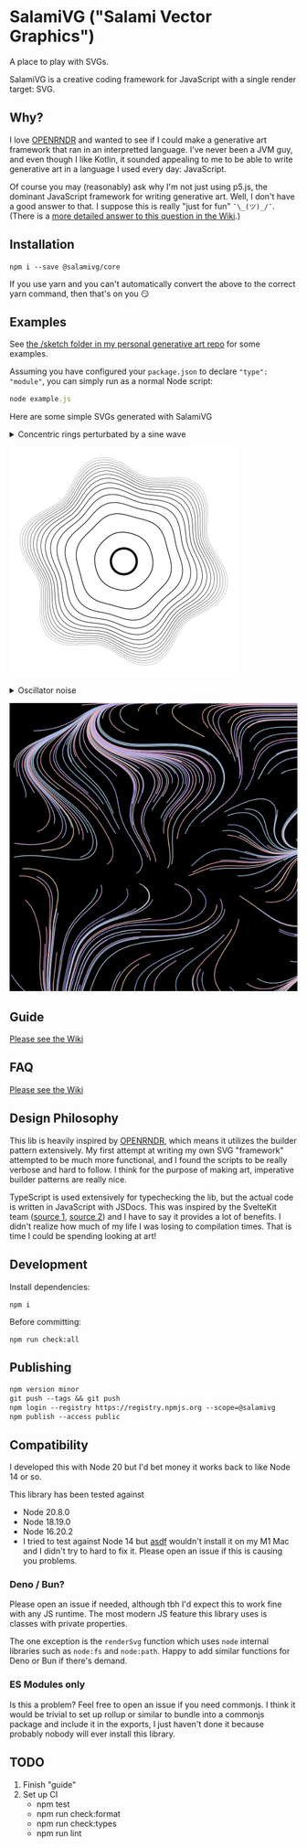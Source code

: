 # SalamiVG ("Salami Vector Graphics")

A place to play with SVGs.

SalamiVG is a creative coding framework for JavaScript with a single render target: SVG.

## Why?

I love [OPENRNDR](https://openrndr.org/) and wanted to see if I could make a generative art framework that ran in an interpretted language. I've never been a JVM guy, and even though I like Kotlin, it sounded appealing to me to be able to write generative art in a language I used every day: JavaScript.

Of course you may (reasonably) ask why I'm not just using p5.js, the dominant JavaScript framework for writing generative art. Well, I don't have a good answer to that. I suppose this is really "just for fun" `¯\_(ツ)_/¯`. (There is a [more detailed answer to this question in the Wiki](https://github.com/ericyd/salamivg/wiki/FAQ#why-not-p5js).)

## Installation

```
npm i --save @salamivg/core
```

If you use yarn and you can't automatically convert the above to the correct yarn command, then that's on you 😏

## Examples

See [the /sketch folder in my personal generative art repo](https://github.com/ericyd/generative-art/tree/57c17efb12df78fa5f4b5ab73adc6352a543cbbc/homegrown-svg/sketch) for some examples. 

Assuming you have configured your `package.json` to declare `"type": "module"`, you can simply run as a normal Node script:

```js
node example.js
```

Here are some simple SVGs generated with SalamiVG

<details>

<summary>Concentric rings perturbated by a sine wave</summary>

```js
import { renderSvg, circle, hypot, vec2, map } from '@salamivg/core'

const config = {
  width: 100,
  height: 100,
  scale: 2,
  loopCount: 1,
}

renderSvg(config, (svg) => {
  const center = vec2(svg.width, svg.height).div(2)
  svg.setBackground('#fff')
  svg.fill = null
  svg.stroke = '#000'

  svg.circle(circle({
    x: center.x,
    y: center.y,
    radius: hypot(svg.width, svg.height) * 0.04,
    'stroke-width': 1
  }))

  const nRings = 14
  for (let i = 1; i <= nRings; i++) {
    const baseRadius = map(0, Math.log(nRings), hypot(svg.width, svg.height) * 0.09, hypot(svg.width, svg.height) * 0.3, Math.log(i))
    const sineInfluence = map(0, Math.log(nRings), baseRadius * 0.01, baseRadius * 0.1, Math.log(i))
    svg.path((p) => {
      p.strokeWidth = map(1, nRings, 0.3, 0.05, i)
      let radius = baseRadius + Math.sin(0) * baseRadius * 0.1
      p.moveTo(vec2(Math.cos(0) * radius, Math.sin(0) * radius).add(center))
      for (let angle = 0; angle <= Math.PI * 2; angle += 0.05) {
        radius = baseRadius + Math.sin(angle * 6) * sineInfluence //baseRadius * 0.1
        p.lineTo(vec2(Math.cos(angle) * radius, Math.sin(angle) * radius).add(center))
      }
      p.close()
    })
  }
})
```

</details>

![concentric circles example output](./examples/concentric-circles.svg)

<details>

<summary>Oscillator noise</summary>

SalamiVG ships with a bespoke noise function called "oscillator noise".

```js
import {
  renderSvg,
  map,
  vec2,
  randomSeed,
  createRng,
  Vector2,
  random,
  ColorRgb,
  PI,
  cos,
  sin,
  ColorSequence,
  shuffle,
  createOscNoise,
} from '@salamivg/core'

const config = {
  width: 100,
  height: 100,
  scale: 3,
  loopCount: 1,
}

let seed = 5318189853830211 // randomSeed()

const colors = ['#B2D0DE', '#E0A0A5', '#9BB3E7', '#F1D1B8', '#D9A9D6']

renderSvg(config, (svg) => {
  svg.filenameMetadata = { seed }
  const rng = createRng(seed)
  svg.setBackground('#000')

  svg.fill = null
  svg.stroke = ColorRgb.Black
  svg.strokeWidth = 0.25
  svg.numericPrecision = 3

  const noise = createOscNoise(seed)
  const nPoints = 200
  const points = new Array(nPoints)
    .fill(0)
    .map(() => Vector2.random(0, svg.width, 0, svg.height, rng))
  const spectrum = ColorSequence.fromHexes(shuffle(colors, rng))

  const scale = random(0.05, 0.13, rng)
  for (const point of points) {
    svg.path((path) => {
      path.stroke = spectrum.at(random(0, 1, rng))
      path.moveTo(point)
      for (let i = 0; i < 100; i++) {
        let noiseVal = noise(path.cursor.x * scale, path.cursor.y * scale)
        let angle = map(-1, 1, -PI, PI, noiseVal)
        path.lineTo(path.cursor.add(vec2(cos(angle), sin(angle))))
      }
    })
  }

  // when loopCount > 1, this will randomize the seed on each iteration
  return () => {
    seed = randomSeed()
  }
})
```

</details>

![oscillator noise example output](./examples/oscillator-noise.svg)

## Guide

[Please see the Wiki](https://github.com/ericyd/salamivg/wiki)

## FAQ

[Please see the Wiki](https://github.com/ericyd/salamivg/wiki/FAQ)

## Design Philosophy

This lib is heavily inspired by [OPENRNDR](https://openrndr.org/), which means it utilizes the builder pattern extensively. My first attempt at writing my own SVG "framework" attempted to be much more functional, and I found the scripts to be really verbose and hard to follow. I think for the purpose of making art, imperative builder patterns are really nice.

TypeScript is used extensively for typechecking the lib, but the actual code is written in JavaScript with JSDocs. This was inspired by the SvelteKit team ([source 1](https://devclass.com/2023/05/11/typescript-is-not-worth-it-for-developing-libraries-says-svelte-author-as-team-switches-to-javascript-and-jsdoc/), [source 2](https://github.com/sveltejs/kit/discussions/4429)) and I have to say it provides a lot of benefits. I didn't realize how much of my life I was losing to compilation times. That is time I could be spending looking at art!

## Development

Install dependencies:

```shell
npm i
```

Before committing:

```shell
npm run check:all
```

## Publishing

```shell
npm version minor
git push --tags && git push
npm login --registry https://registry.npmjs.org --scope=@salamivg
npm publish --access public
```

## Compatibility

I developed this with Node 20 but I'd bet money it works back to like Node 14 or so.

This library has been tested against
* Node 20.8.0
* Node 18.19.0
* Node 16.20.2
* I tried to test against Node 14 but [asdf](https://asdf-vm.com/) wouldn't install it on my M1 Mac and I didn't try to hard to fix it. Please open an issue if this is causing you problems.

### Deno / Bun?

Please open an issue if needed, although tbh I'd expect this to work fine with any JS runtime. The most modern JS feature this library uses is classes with private properties.

The one exception is the `renderSvg` function which uses `node` internal libraries such as `node:fs` and `node:path`. Happy to add similar functions for Deno or Bun if there's demand.

### ES Modules only

Is this a problem? Feel free to open an issue if you need commonjs. I think it would be trivial to set up rollup or similar to bundle into a commonjs package and include it in the exports, I just haven't done it because probably nobody will ever install this library.

## TODO

1. Finish "guide"
2. Set up CI
    - npm test
    - npm run check:format
    - npm run check:types
    - npm run lint
